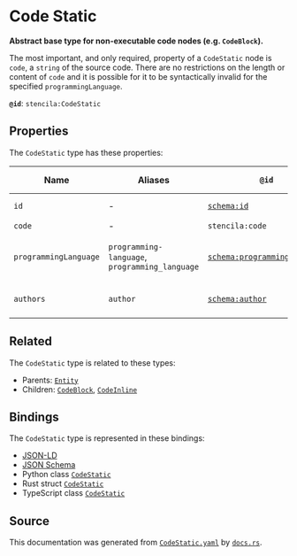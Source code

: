 # Code Static

**Abstract base type for non-executable code nodes (e.g. `CodeBlock`).**

The most important, and only required, property of a `CodeStatic` node is `code`, a `string` of the source code.
There are no restrictions on the length or content of `code` and it is possible for it to be syntactically
invalid for the specified `programmingLanguage`.


**`@id`**: `stencila:CodeStatic`

## Properties

The `CodeStatic` type has these properties:

| Name                  | Aliases                                        | `@id`                                                                  | Type                                                                                                                                                                                                                                                                                                                                             | Description                           | Inherited from                                                                                   |
| --------------------- | ---------------------------------------------- | ---------------------------------------------------------------------- | ------------------------------------------------------------------------------------------------------------------------------------------------------------------------------------------------------------------------------------------------------------------------------------------------------------------------------------------------ | ------------------------------------- | ------------------------------------------------------------------------------------------------ |
| `id`                  | -                                              | [`schema:id`](https://schema.org/id)                                   | [`String`](https://github.com/stencila/stencila/blob/main/docs/reference/schema/data/string.md)                                                                                                                                                                                                                                                  | The identifier for this item.         | [`Entity`](https://github.com/stencila/stencila/blob/main/docs/reference/schema/other/entity.md) |
| `code`                | -                                              | `stencila:code`                                                        | [`Cord`](https://github.com/stencila/stencila/blob/main/docs/reference/schema/data/cord.md)                                                                                                                                                                                                                                                      | The code.                             | -                                                                                                |
| `programmingLanguage` | `programming-language`, `programming_language` | [`schema:programmingLanguage`](https://schema.org/programmingLanguage) | [`String`](https://github.com/stencila/stencila/blob/main/docs/reference/schema/data/string.md)                                                                                                                                                                                                                                                  | The programming language of the code. | -                                                                                                |
| `authors`             | `author`                                       | [`schema:author`](https://schema.org/author)                           | ([`Person`](https://github.com/stencila/stencila/blob/main/docs/reference/schema/other/person.md) \| [`Organization`](https://github.com/stencila/stencila/blob/main/docs/reference/schema/other/organization.md) \| [`SoftwareApplication`](https://github.com/stencila/stencila/blob/main/docs/reference/schema/works/software-application.md))* | The authors of the code.              | -                                                                                                |

## Related

The `CodeStatic` type is related to these types:

- Parents: [`Entity`](https://github.com/stencila/stencila/blob/main/docs/reference/schema/other/entity.md)
- Children: [`CodeBlock`](https://github.com/stencila/stencila/blob/main/docs/reference/schema/code/code-block.md), [`CodeInline`](https://github.com/stencila/stencila/blob/main/docs/reference/schema/code/code-inline.md)

## Bindings

The `CodeStatic` type is represented in these bindings:

- [JSON-LD](https://stencila.org/CodeStatic.jsonld)
- [JSON Schema](https://stencila.org/CodeStatic.schema.json)
- Python class [`CodeStatic`](https://github.com/stencila/stencila/blob/main/python/python/stencila/types/code_static.py)
- Rust struct [`CodeStatic`](https://github.com/stencila/stencila/blob/main/rust/schema/src/types/code_static.rs)
- TypeScript class [`CodeStatic`](https://github.com/stencila/stencila/blob/main/ts/src/types/CodeStatic.ts)

## Source

This documentation was generated from [`CodeStatic.yaml`](https://github.com/stencila/stencila/blob/main/schema/CodeStatic.yaml) by [`docs.rs`](https://github.com/stencila/stencila/blob/main/rust/schema-gen/src/docs.rs).